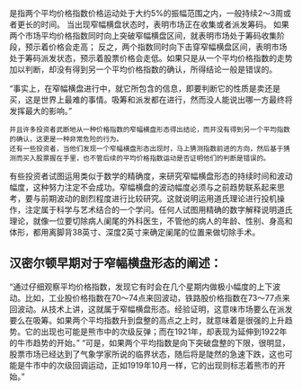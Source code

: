 是指两个平均价格指数价格运动处于大约5%的振幅范围之内，一般持续2～3周或者更长的时间。
当出现窄幅横盘状态时，表明市场正在收集或者派发筹码。
如果两个市场平均价格指数同时向上突破窄幅横盘区间，就表明市场处于筹码收集阶段，预示着价格会走高；
反之，两个指数同时向下击穿窄幅横盘区间，表明市场处于筹码派发状态，预示着股票价格会走低。如果只是从一个平均价格指数的走势加以判断，却没有得到另一个平均价格指数的确认，所得结论一般是错误的。

“事实上，在窄幅横盘进行中，就它所包含的信息，即要判断它的性质是卖还是买，这是世界上最难的事情。吸筹和派发都在进行，然而没人能说出哪一方最终将发挥最大的影响。”
```
并且许多投资者武断地从一种价格指数的窄幅横盘形态得出结论，而并没有得到另一个平均指数的确认，这更是一种非常危险的行为。
还有一些投资者，当他们发现一个窄幅横盘形态出现时，马上猜测指数前进的方向，然后基于猜测而买入股票握在手里，也不管后续的平均价格指数运动是否证明他们的判断是错误的。
```

有些投资者试图运用类似于数学的精确度，来研究窄幅横盘形态的持续时间和波动幅度，这种努力注定不会成功。窄幅横盘的波动幅度必须与之前趋势联系起来思考，要与前期波动的剧烈程度进行比较研究。这就说明运用道氏理论进行投机操作，注定属于科学与艺术结合的一个学问。任何人试图用精确的数字解释说明道氏理论，就像一位要切除病人阑尾的外科医生，不管他的病人的年龄、性别、身高和体形，都用离脚背38英寸、深度2英寸来确定阑尾的位置来做切除手术。

## 汉密尔顿早期对于窄幅横盘形态的阐述：
“通过仔细观察平均价格指数，发现它有时会在几个星期内做极小幅度的上下波动。比如，工业股价格指数在70～74点来回波动，铁路股价格指数在73～77点来回波动。从技术上讲，这就属于窄幅横盘形态。经验证明，这意味市场要么在派发要么在吸筹。如果两个平均指数升到盘整的高点之上时，就意味着是很强的上升趋势。它的出现也可能是熊市中的次级反弹；而在1921年，却表现为延伸到1922年的牛市趋势的开始。”
“可是，如果两个平均指数是向下突破盘整的下限，很明显，股票市场已经达到了气象学家所说的临界状态，随后将是陡然的急速下跌，这也可能是牛市中的次级回调运动，正如1919年10月一样，它的出现则标志着熊市的开始。”

